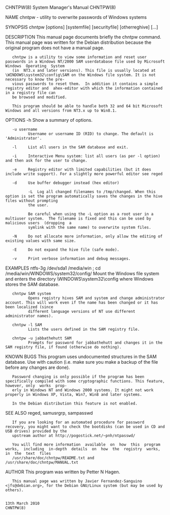 CHNTPW(8)                                                              System Manager's Manual                                                             CHNTPW(8)

NAME
       chntpw - utility to overwrite passwords of Windows systems

SYNOPSIS
       chntpw [options] <samfile> [systemfile] [securityfile] [otherreghive] [...]

DESCRIPTION
       This manual page documents briefly the chntpw command.  This manual page was written for the Debian distribution because the original program does not have a
       manual page.

       chntpw is a utility to view some information and reset user passwords in a Windows NT/2000 SAM userdatabase file used by Microsoft Windows  Operating  System
       (in  NT3.x and later versions). This file is usually located at \WINDOWS\system32\config\SAM on the Windows file system. It is not necessary to know the pre‐
       vious passwords to reset them.  In addition it contains a simple registry editor and  ahex-editor with which the information contained in a registry file can
       be browsed and modified.

       This program should be able to handle both 32 and 64 bit Microsoft Windows and all versions from NT3.x up to Win8.1.

OPTIONS
       -h     Show a summary of options.

       -u username
              Username or username ID (RID) to change. The default is 'Administrator'.

       -l     List all users in the SAM database and exit.

       -i     Interactive Menu system: list all users (as per -l option) and then ask for the user to change.

       -e     Registry editor with limited capabilities (but it does include write support). For a slightly more powerful editor see reged

       -d     Use buffer debugger instead (hex editor)

              -L  Log all changed filenames to /tmp/changed. When this option is set the program automatically saves the changes in the hive files without prompting
              the user.

              Be careful when using the -L option as a root user in a multiuser system.  The filename is fixed and this can be used by malicious users  (dropping  a
              symlink with the same name) to overwrite system files.

       -N     Do not allocate more information, only allow the editing of existing values with same size.

       -E     Do not expand the hive file (safe mode).

       -v     Print verbose information and debug messages.

EXAMPLES
       ntfs-3g /dev/sda1 /media/win ; cd /media/win/WINDOWS/system32/config/
              Mount the Windows file system and enters the directory \WINDOWS\system32\config where Windows stores the SAM database.

       chntpw SAM system
              Opens registry hives SAM and system and change administrator account. This will work even if the name has been changed or it has been localized (since
              different language versions of NT use different administrator names).

       chntpw -l SAM
              Lists the users defined in the SAM registry file.

       chntpw -u jabbathehutt SAM
              Prompts for password for jabbathehutt and changes it in the SAM registry file, if found (otherwise do nothing).

KNOWN BUGS
       This program uses undocumented structures in the SAM database. Use with caution (i.e. make sure you make a backup of the file before any changes are done).

       Password changing is only possible if the program has been specifically compiled with some cryptographic functions. This feature, however, only  works  prop‐
       erly in Windows NT and Windows 2000 systems. It might not work properly in Windows XP, Vista, Win7, Win8 and later systems.

       In the Debian distribution this feature is not enabled.

SEE ALSO
       reged, samusrgrp, sampasswd

       If you are looking for an automated procedure for password recovery, you might want to check the bootdisks (can be used in CD and USB drives) provided by the
       upstream author at http://pogostick.net/~pnh/ntpasswd/

       You will find more information  available  on  how  this  program  works,  including  in-depth  details  on  how  the  registry  works,  in  the  text  files
       /usr/share/doc/chntpw/README.txt and /usr/share/doc/chntpw/MANUAL.txt

AUTHOR
       This program was written by Petter N Hagen.

       This manual page was written by Javier Fernandez-Sanguino <jfs@debian.org>, for the Debian GNU/Linux system (but may be used by others).

                                                                           13th March 2010                                                                 CHNTPW(8)
